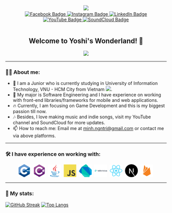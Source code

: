 <!--Intro-->
<div id="header" align="center">
  <img src="https://media.giphy.com/media/K3kUpFhGsRhw93MQdq/giphy.gif" width="100"/>
</div>

<div id="badges" align="center">
  <a href="https://www.facebook.com/yoshinewa/">
    <img src="https://img.shields.io/badge/Facebook-4267B2?style=for-the-badge&logo=facebook&logoColor=white" alt="Facebook Badge"/>
  </a>
  <a href="https://www.instagram.com/yoshinewa/">
    <img src="https://img.shields.io/badge/Instagram-e95950?style=for-the-badge&logo=instagram&logoColor=white" alt="Instagram Badge"/>
  </a>
  <a href="https://www.linkedin.com/in/yoshinewa/">
    <img src="https://img.shields.io/badge/LinkedIn-0072b1?style=for-the-badge&logo=linkedin&logoColor=white" alt="LinkedIn Badge"/>
  </a>
  <a href="https://www.youtube.com/channel/UCnoeulsHfvfeTMU44V0aTeQ">
    <img src="https://img.shields.io/badge/YouTube-8b0000?style=for-the-badge&logo=youtube&logoColor=white" alt="YouTube Badge"/>
  </a>
   <a href="https://soundcloud.com/yoshinewa">
    <img src="https://img.shields.io/badge/SoundCloud-ff7700?style=for-the-badge&logo=soundcloud&logoColor=white" alt="SoundCloud Badge"/>
  </a>
</div>

<div id="profile_views" align="center">
  <img src="https://komarev.com/ghpvc/?username=yoshinewa&style=flat-square&color=013220" alt=""/>
</div>

<div id="hello" align="center">
  <h2>
    Welcome to Yoshi's Wonderland! 👋
  </h2>
</div>

<!--Main section-->
<div align="center">
  <img src="https://i.ibb.co/4PVtq44/Horror-Island-L.png"/>
</div>

---

### :man_technologist: About me:
- :office: I am a Junior who is currently studying in University of Information Technology, VNU - HCM City from Vietnam <img src="https://images.emojiterra.com/google/noto-emoji/v2.034/128px/1f1fb-1f1f3.png" width="15">.
- :telescope: My major is Software Engineering and I have experience on working with front-end libraries/frameworks for mobile and web applications.
- :fire: Currently, I am focusing on Game Development and this is my biggest passion till now.
- :notes: Besides, I love making music and indie songs, visit my YouTube channel and SoundCloud for more updates.
- :mailbox: How to reach me: Email me at minh.ngntri@gmail.com or contact me via above platforms.

---

### :hammer_and_wrench: I have experience on working with:
<div align="center">
  <img src="https://github.com/devicons/devicon/blob/master/icons/cplusplus/cplusplus-original.svg" alt="C++" width="40" height="40"/>&nbsp;
  <img src="https://github.com/devicons/devicon/blob/master/icons/csharp/csharp-original.svg" alt="C#" width="40" height="40"/>&nbsp;
  <img src="https://github.com/devicons/devicon/blob/master/icons/java/java-original.svg" alt="Java" width="40" height="40"/>&nbsp;
  <img src="https://github.com/devicons/devicon/blob/master/icons/javascript/javascript-original.svg" alt="JavaScript" width="40" height="40"/>&nbsp;
  <img src="https://github.com/devicons/devicon/blob/master/icons/dart/dart-original.svg" alt="Java" width="40" height="40"/>&nbsp;
  <img src="https://github.com/devicons/devicon/blob/master/icons/tailwindcss/tailwindcss-original-wordmark.svg" alt="Tailwind CSS" width="40" height="40"/>&nbsp;  
  <img src="https://github.com/devicons/devicon/blob/master/icons/react/react-original.svg" alt="ReactJS" width="40" height="40"/>&nbsp;
  <img src="https://github.com/devicons/devicon/blob/master/icons/nextjs/nextjs-original.svg" alt="Next.js" width="40" height="40"/>&nbsp;
  <img src="https://github.com/devicons/devicon/blob/master/icons/firebase/firebase-plain.svg" alt="Firebase" width="40" height="40"/>&nbsp;   
</div>

---

### :signal_strength: My stats:
[![GitHub Streak](http://github-readme-streak-stats.herokuapp.com?user=yoshinewa&theme=dark&background=013220)](https://git.io/streak-stats)
[![Top Langs](https://github-readme-stats.vercel.app/api/top-langs/?username=yoshinewa&layout=compact&theme=dark)](https://github.com/anuraghazra/github-readme-stats)
